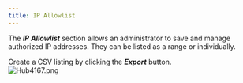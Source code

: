 ```yaml
---
title: IP Allowlist
---
```

The ***IP Allowlist*** section allows an administrator to save and manage authorized IP addresses. They can be listed as a range or individually.  

Create a CSV listing by clicking the ***Export*** button.  
![Hub4167.png](/img/en/hub/Hub4167.png) 

